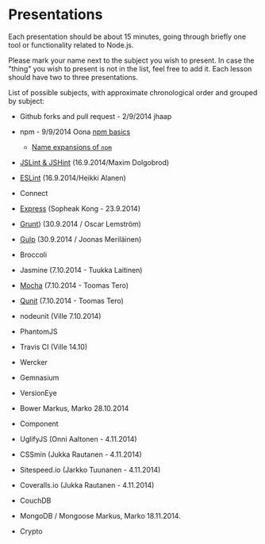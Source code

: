 # Presentations

Each presentation should be about 15 minutes, going through briefly one tool or functionality related to Node.js.

Please mark your name next to the subject you wish to present. In case the "thing" you wish to present is not in the
list, feel free to add it.
Each lesson should have two to three presentations.

List of possible subjects, with approximate chronological order and grouped by subject:

- Github forks and pull request - 2/9/2014 jhaap

- npm - 9/9/2014 Oona [npm basics](https://speakerdeck.com/oona/npm-basics)
  - [Name expansions of `npm`](https://github.com/npm/npm-expansions/blob/master/index.json)

- [JSLint & JSHint](https://speakerdeck.com/tariel/jslint-and-jslint) (16.9.2014/Maxim Dolgobrod)
- [ESLint](https://speakerdeck.com/heikkialanen/eslint-presentation) (16.9.2014/Heikki Alanen)

- Connect
- [Express](https://speakerdeck.com/skyfire/express-dot-js) (Sopheak Kong - 23.9.2014)

- [Grunt](https://slides.com/oscarlemstrom/gruntjs/)) (30.9.2014 / Oscar Lemström)
- [Gulp](https://slides.com/joonasmerilainen/gulp-js/) (30.9.2014 / Joonas Meriläinen)
- Broccoli

- Jasmine (7.10.2014 - Tuukka Laitinen)
- [Mocha](https://speakerdeck.com/tomter/mocha-ja-qunit) (7.10.2014 - Toomas Tero)
- [Qunit](https://speakerdeck.com/tomter/mocha-ja-qunit) (7.10.2014 - Toomas Tero)
- nodeunit (Ville 7.10.2014)
- PhantomJS

- Travis CI (Ville 14.10)
- Wercker

- Gemnasium
- VersionEye

- Bower Markus, Marko 28.10.2014
- Component

- UglifyJS (Onni Aaltonen - 4.11.2014)
- CSSmin (Jukka Rautanen - 4.11.2014)
- Sitespeed.io (Jarkko Tuunanen - 4.11.2014)
- Coveralls.io (Jukka Rautanen - 4.11.2014)

- CouchDB
- MongoDB / Mongoose Markus, Marko 18.11.2014.
- Crypto

